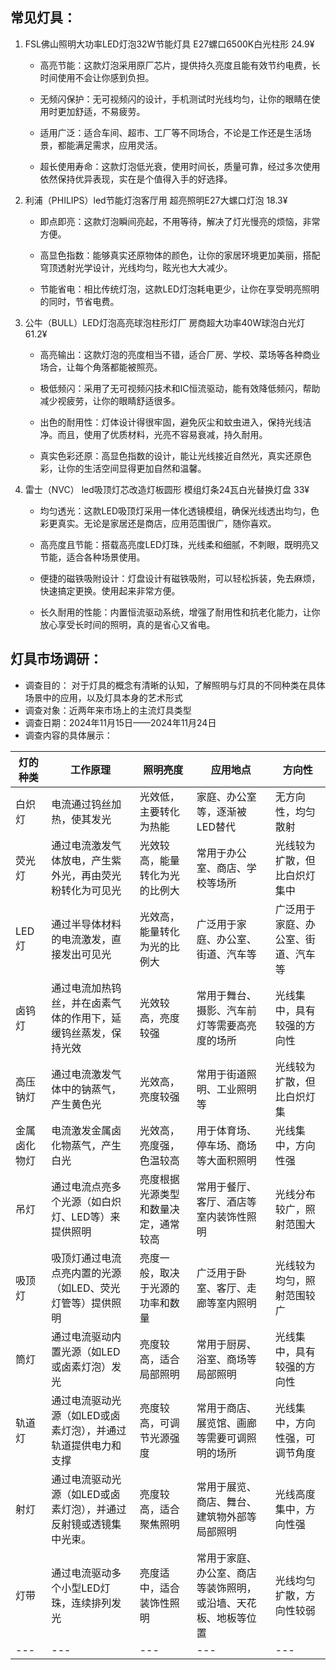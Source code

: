 ## 常见灯具：
1. FSL佛山照明大功率LED灯泡32W节能灯具
    E27螺口6500K白光柱形
    24.9¥
    - 高亮节能：这款灯泡采用原厂芯片，提供持久亮度且能有效节约电费，长时间使用不会让你感到负担。

    - 无频闪保护：无可视频闪的设计，手机测试时光线均匀，让你的眼睛在使用时更加舒适，不易疲劳。

    - 适用广泛：适合车间、超市、工厂等不同场合，不论是工作还是生活场景，都能满足需求，应用灵活。

    - 超长使用寿命：这款灯泡低光衰，使用时间长，质量可靠，经过多次使用依然保持优异表现，实在是个值得入手的好选择。

2. 利浦（PHILIPS）led节能灯泡客厅用   超亮照明E27大螺口灯泡
    18.3¥
    - 即点即亮：这款灯泡瞬间亮起，不用等待，解决了灯光慢亮的烦恼，非常方便。

    - 高显色指数：能够真实还原物体的颜色，让你的家居环境更加美丽，搭配穹顶透射光学设计，光线均匀，眩光也大大减少。

    - 节能省电：相比传统灯泡，这款LED灯泡耗电更少，让你在享受明亮照明的同时，节省电费。

3. 公牛（BULL）LED灯泡高亮球泡柱形灯厂  房商超大功率40W球泡白光灯
    61.2¥
    - 高亮输出：这款灯泡的亮度相当不错，适合厂房、学校、菜场等各种商业场合，让每个角落都能被照亮。

    - 极低频闪：采用了无可视频闪技术和IC恒流驱动，能有效降低频闪，帮助减少视疲劳，让你的眼睛舒适很多。

    - 出色的耐用性：灯体设计得很牢固，避免灰尘和蚊虫进入，保持光线洁净。而且，使用了优质材料，光亮不容易衰减，持久耐用。

    - 真实色彩还原：高显色指数的设计，能让光线接近自然光，真实还原色彩，让你的生活空间显得更加自然和温馨。

4. 雷士（NVC） led吸顶灯芯改造灯板圆形  模组灯条24瓦白光替换灯盘
    33¥
    - 均匀透光：这款LED吸顶灯采用一体化透镜模组，确保光线透出均匀，色彩更真实。无论是家居还是商店，应用范围很广，随你喜欢。

    - 高亮度且节能：搭载高亮度LED灯珠，光线柔和细腻，不刺眼，既明亮又节能，适合各种场景使用。

    - 便捷的磁铁吸附设计：灯盘设计有磁铁吸附，可以轻松拆装，免去麻烦，快速搞定更换。使用起来非常方便。

    - 长久耐用的性能：内置恒流驱动系统，增强了耐用性和抗老化能力，让你放心享受长时间的照明，真的是省心又省电。

## 灯具市场调研：
- 调查目的：
对于灯具的概念有清晰的认知，了解照明与灯具的不同种类在具体场景中的应用，以及灯具本身的艺术形式
- 调查对象：近两年来市场上的主流灯具类型
- 调查日期：2024年11月15日——2024年11月24日
- 调查内容的具体展示：

|灯的种类             |工作原理|照明亮度|应用地点|方向性|
|--------------------|---|---|---|---|
|白炽灯      |电流通过钨丝加热，使其发光|光效低，主要转化为热能|家庭、办公室等，逐渐被LED替代|无方向性，均匀散射|
|荧光灯      |通过电流激发气体放电，产生紫外光，再由荧光粉转化为可见光|光效较高，能量转化为光的比例大|常用于办公室、商店、学校等场所|光线较为扩散，但比白炽灯集中|
|LED灯       |通过半导体材料的电流激发，直接发出可见光|光效高，能量转化为光的比例大|广泛用于家庭、办公室、街道、汽车等|广泛用于家庭、办公室、街道、汽车等|
|卤钨灯      |通过电流加热钨丝，并在卤素气体的作用下，延缓钨丝蒸发，保持光效|光效较高，亮度较强|常用于舞台、摄影、汽车前灯等需要高亮度的场所|光线集中，具有较强的方向性|
|高压钠灯    |通过电流激发气体中的钠蒸气，产生黄色光|光效高，亮度较强|常用于街道照明、工业照明等|光线较为扩散，但比白炽灯集|
|金属卤化物灯 |电流激发金属卤化物蒸气，产生白光|光效高，亮度强，色温较高|用于体育场、停车场、商场等大面积照明|光线集中，方向性强|
|吊灯        |通过电流点亮多个光源（如白炽灯、LED等）来提供照明|亮度根据光源类型和数量决定，通常较高|常用于餐厅、客厅、酒店等室内装饰性照明|光线分布较广，照射范围大|
|吸顶灯      |吸顶灯通过电流点亮内置的光源（如LED、荧光灯管等）提供照明|亮度一般，取决于光源的功率和数量|广泛用于卧室、客厅、走廊等室内照明|光线较为均匀，照射范围较广|
|筒灯        |通过电流驱动内置光源（如LED或卤素灯泡）发光|亮度较高，适合局部照明|常用于厨房、浴室、商场等局部照明|光线集中，具有较强的方向性|
|轨道灯      |通过电流驱动光源（如LED或卤素灯泡），并通过轨道提供电力和支撑|亮度较高，可调节光源强度|常用于商店、展览馆、画廊等需要可调照明的场所|光线集中，方向性强，可调节角度|
|射灯        |通过电流驱动光源（如LED或卤素灯泡），并通过反射镜或透镜集中光束。|亮度较高，适合聚焦照明|常用于展览、商店、舞台、建筑物外部等局部照明|光线高度集中，方向性强|
|灯带        |通过电流驱动多个小型LED灯珠，连续排列发光|亮度适中，适合装饰性照明|常用于家庭、办公室、商店等装饰照明，或沿墙、天花板、地板等位置|光线均匀扩散，方向性较弱|
|---|---|---|---|---|




